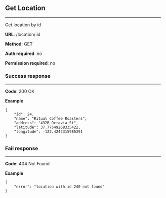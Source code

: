 ## Get Location
---

Get location by id

**URL**: /location/:id

**Method**: GET

**Auth required**: no

**Permission required**: no

### Success response
---

**Code**: 200 OK

**Example**

```
{
    "id": 24,
    "name": "Ritual Coffee Roasters",
    "address": "432B Octavia St",
    "latitude": 37.77649268335422,
    "longitude": -122.4242315985391
}
```

### Fail response
---

**Code**: 404 Not Found

**Example**

```
{
    "error": "location with id 240 not found"
}
```

